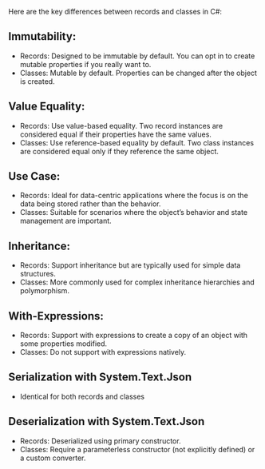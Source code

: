 Here are the key differences between records and classes in C#:
## Immutability:
*	Records: Designed to be immutable by default. You can opt in to create mutable properties if you really want to.
*	Classes: Mutable by default. Properties can be changed after the object is created.
## Value Equality:
*	Records: Use value-based equality. Two record instances are considered equal if their properties have the same values.
*	Classes: Use reference-based equality by default. Two class instances are considered equal only if they reference the same object.
## Use Case:
*	Records: Ideal for data-centric applications where the focus is on the data being stored rather than the behavior.
* Classes: Suitable for scenarios where the object’s behavior and state management are important.
## Inheritance:
*	Records: Support inheritance but are typically used for simple data structures.
*	Classes: More commonly used for complex inheritance hierarchies and polymorphism.
##	With-Expressions:
*	Records: Support with expressions to create a copy of an object with some properties modified.
*	Classes: Do not support with expressions natively.
## Serialization with System.Text.Json
* Identical for both records and classes
## Deserialization with System.Text.Json
* Records: Deserialized using primary constructor.
* Classes: Require a parameterless constructor (not explicitly defined) or a custom converter.
